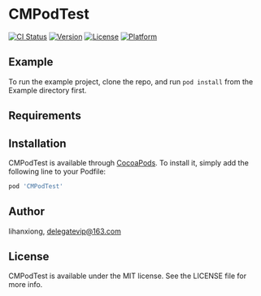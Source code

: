 # CMPodTest

[![CI Status](https://img.shields.io/travis/lihanxiong/CMPodTest.svg?style=flat)](https://travis-ci.org/lihanxiong/CMPodTest)
[![Version](https://img.shields.io/cocoapods/v/CMPodTest.svg?style=flat)](https://cocoapods.org/pods/CMPodTest)
[![License](https://img.shields.io/cocoapods/l/CMPodTest.svg?style=flat)](https://cocoapods.org/pods/CMPodTest)
[![Platform](https://img.shields.io/cocoapods/p/CMPodTest.svg?style=flat)](https://cocoapods.org/pods/CMPodTest)

## Example

To run the example project, clone the repo, and run `pod install` from the Example directory first.

## Requirements

## Installation

CMPodTest is available through [CocoaPods](https://cocoapods.org). To install
it, simply add the following line to your Podfile:

```ruby
pod 'CMPodTest'
```

## Author

lihanxiong, delegatevip@163.com

## License

CMPodTest is available under the MIT license. See the LICENSE file for more info.
